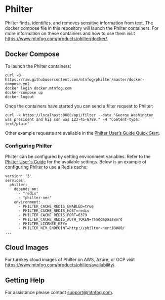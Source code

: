 # Philter

Philter finds, identifies, and removes sensitive information from text. The docker compose file in this repository will launch the Philter containers. For more information on these containers and how to use them visit https://www.mtnfog.com/products/philter/docker/.

## Docker Compose

To launch the Philter containers:

```
curl -O https://raw.githubusercontent.com/mtnfog/philter/master/docker-compose.yml
docker login docker.mtnfog.com
docker-compose up
docker logout
```

Once the containers have started you can send a filter request to Philter:

```
curl -k https://localhost:8080/api/filter --data "George Washington was president and his ssn was 123-45-6789." -H "Content-type: text/plain"
```

Other example requests are available in the [Philter User’s Guide Quick Start](https://philter.mtnfog.com/introduction/quick-start).

### Configuring Philter

Philter can be configured by setting environment variables. Refer to the [Philter User's Guide](https://philter.mtnfog.com/configuration/settings) for the available settings. Below is an example of configuring Philter to use a Redis cache:

```
version: '3'
services:
  philter:
    depends_on:
      - "redis"
      - "philter-ner"
    environment:
      - PHILTER_CACHE_REDIS_ENABLED=true
      - PHILTER_CACHE_REDIS_HOST=redis
      - PHILTER_CACHE_REDIS_PORT=6379
      - PHILTER_CACHE_REDIS_AUTH_TOKEN=randompassword
      - PHILTER_LICENSE_KEY=
      - PHILTER_NER_ENDPOINT=http://philter-ner:18080/
...
```

## Cloud Images

For turnkey cloud images of Philter on AWS, Azure, or GCP visit https://www.mtnfog.com/products/philter/availability/.

## Getting Help

For assistance please contact support@mtnfog.com.
